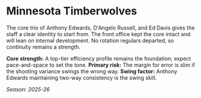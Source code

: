 # Minnesota Timberwolves

The core trio of Anthony Edwards, D'Angelo Russell, and Ed Davis gives the staff a clear identity to start from.
The front office kept the core intact and will lean on internal development.
No rotation regulars departed, so continuity remains a strength.

**Core strength:** A top-tier efficiency profile remains the foundation; expect pace-and-space to set the tone.
**Primary risk:** The margin for error is slim if the shooting variance swings the wrong way.
**Swing factor:** Anthony Edwards maintaining two-way consistency is the swing skill.

_Season: 2025-26_
